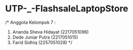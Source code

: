# UTP-_-FlashsaleLaptopStore
/*
Anggota Kelompok 7 :
1. Ananda Sheva Hidayat (2217051096)
2. Dede Juniar Putra (2217051015)
3. Farid Sidhiq (2257051028)
*/

